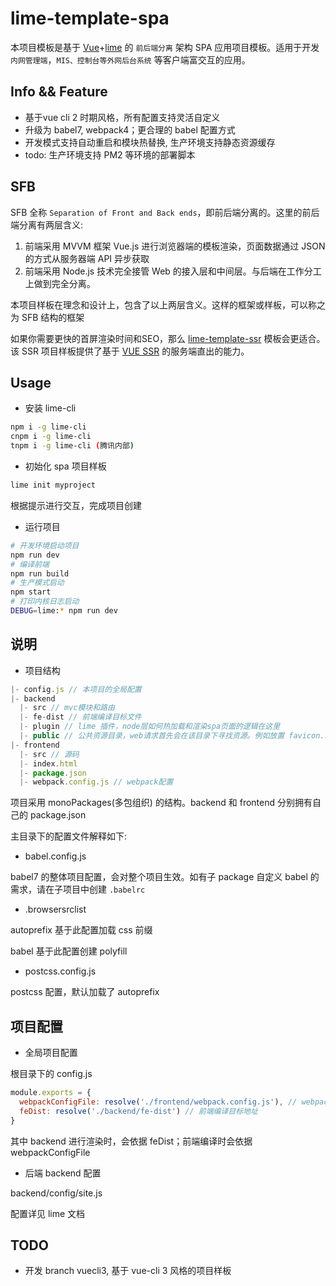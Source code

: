 # lime-template-spa

本项目模板是基于 [Vue](https://cn.vuejs.org/)+[lime](https://www.limejs.cn) 的 `前后端分离` 架构 SPA 应用项目模板。适用于开发 `内网管理端`，`MIS、控制台等外网后台系统` 等客户端富交互的应用。


## Info && Feature

* 基于vue cli 2 时期风格，所有配置支持灵活自定义
* 升级为 babel7, webpack4；更合理的 babel 配置方式
* 开发模式支持自动重启和模块热替换, 生产环境支持静态资源缓存
* todo: 生产环境支持 PM2 等环境的部署脚本

## SFB

SFB 全称 `Separation of Front and Back ends`，即前后端分离的。这里的前后端分离有两层含义:

1. 前端采用 MVVM 框架 Vue.js 进行浏览器端的模板渲染，页面数据通过 JSON 的方式从服务器端 API 异步获取
2. 前端采用 Node.js 技术完全接管 Web 的接入层和中间层。与后端在工作分工上做到完全分离。

本项目样板在理念和设计上，包含了以上两层含义。这样的框架或样板，可以称之为 SFB 结构的框架

如果你需要更快的首屏渲染时间和SEO，那么 [lime-template-ssr](https://github.com/limejs/lime-template-ssr) 模板会更适合。该 SSR 项目样板提供了基于 [VUE SSR](https://ssr.vuejs.org/zh/) 的服务端直出的能力。


## Usage

* 安装 lime-cli

```bash
npm i -g lime-cli
cnpm i -g lime-cli
tnpm i -g lime-cli (腾讯内部)
```

* 初始化 spa 项目样板

```bash
lime init myproject
```

根据提示进行交互，完成项目创建

* 运行项目

```bash
# 开发环境启动项目
npm run dev
# 编译前端
npm run build
# 生产模式启动
npm start
# 打印内核日志启动
DEBUG=lime:* npm run dev
```

## 说明

* 项目结构

```js
|- config.js // 本项目的全局配置
|- backend
  |- src // mvc模块和路由
  |- fe-dist // 前端编译目标文件
  |- plugin // lime 插件，node层如何热加载和渲染spa页面的逻辑在这里
  |- public // 公共资源目录，web请求首先会在该目录下寻找资源。例如放置 favicon.ico
|- frontend
  |- src // 源码
  |- index.html
  |- package.json
  |- webpack.config.js // webpack配置
```

项目采用 monoPackages(多包组织) 的结构。backend 和 frontend 分别拥有自己的 package.json

主目录下的配置文件解释如下:

* babel.config.js

babel7 的整体项目配置，会对整个项目生效。如有子 package 自定义 babel 的需求，请在子项目中创建 `.babelrc`

* .browsersrclist

autoprefix 基于此配置加载 css 前缀

babel 基于此配置创建 polyfill


* postcss.config.js

postcss 配置，默认加载了 autoprefix

## 项目配置

* 全局项目配置

根目录下的 config.js

```js
module.exports = {
  webpackConfigFile: resolve('./frontend/webpack.config.js'), // webpack编译配置
  feDist: resolve('./backend/fe-dist') // 前端编译目标地址
}
```

其中 backend 进行渲染时，会依据 feDist；前端编译时会依据 webpackConfigFile

* 后端 backend 配置

backend/config/site.js

配置详见 lime 文档

## TODO

* 开发 branch vuecli3, 基于 vue-cli 3 风格的项目样板